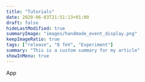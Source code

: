 ```yaml
---
title: "Tutorials"
date: 2020-06-03T21:51:13+01:00
draft: false
hideLastModified: true
summaryImage: "images/handmade_event_display.png"
keepImageRatio: true
tags: ["release", "8 TeV", "Experiment"]
summary: "This is a custom summary for my article"
showInMenu: true
---
```


App
